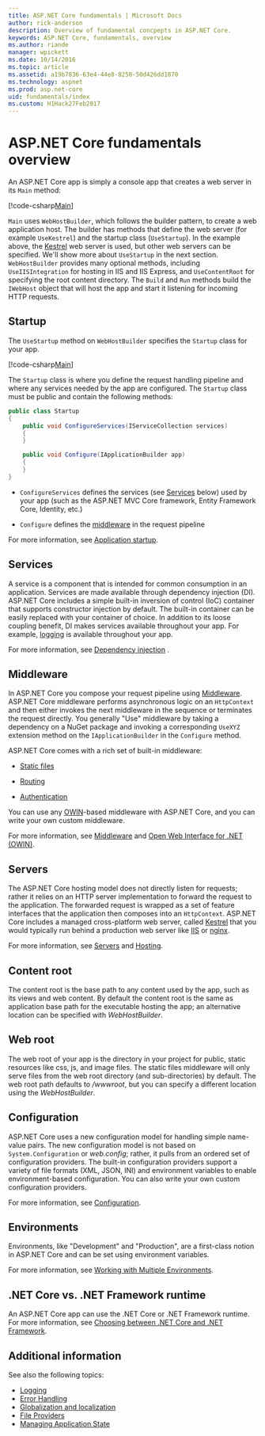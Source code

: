 ```yaml
---
title: ASP.NET Core fundamentals | Microsoft Docs
author: rick-anderson
description: Overview of fundamental concpepts in ASP.NET Core.
keywords: ASP.NET Core, fundamentals, overview
ms.author: riande
manager: wpickett
ms.date: 10/14/2016
ms.topic: article
ms.assetid: a19b7836-63e4-44e8-8250-50d426dd1070
ms.technology: aspnet
ms.prod: asp.net-core
uid: fundamentals/index
ms.custom: H1Hack27Feb2017
---
```


# ASP.NET Core fundamentals overview

An ASP.NET Core app is simply a console app that creates a web server in its `Main` method:

[!code-csharp[Main](../getting-started/sample/aspnetcoreapp/Program.cs)]

`Main` uses `WebHostBuilder`, which follows the builder pattern, to create a web application host. The builder has methods that define the web server (for example `UseKestrel`) and the startup class (`UseStartup`). In the example above, the [Kestrel](servers/kestrel.md) web server is used, but other web servers can be specified. We'll show more about `UseStartup` in the next section. `WebHostBuilder` provides many optional methods, including `UseIISIntegration` for hosting in IIS and IIS Express, and `UseContentRoot` for specifying the root content directory. The `Build` and `Run` methods build the `IWebHost` object that will host the app and start it listening for incoming HTTP requests.

## Startup

The `UseStartup` method on `WebHostBuilder` specifies the `Startup` class for your app.

[!code-csharp[Main](../getting-started/sample/aspnetcoreapp/Program.cs?highlight=7&range=6-17)]

The `Startup` class is where you define the request handling pipeline and where any services needed by the app are configured. The `Startup` class must be public and contain the following methods:

```csharp
public class Startup
{
    public void ConfigureServices(IServiceCollection services)
    {
    }

    public void Configure(IApplicationBuilder app)
    {
    }
}
```

* `ConfigureServices` defines the services (see [Services](#services) below) used by your app (such as the ASP.NET MVC Core framework, Entity Framework Core, Identity, etc.)

* `Configure` defines the [middleware](middleware.md) in the request pipeline

For more information, see [Application startup](startup.md).

## Services

A service is a component that is intended for common consumption in an application. Services are made available through dependency injection (DI). ASP.NET Core includes a simple built-in inversion of control (IoC) container that supports constructor injection by default. The built-in container can be easily replaced with your container of choice. In addition to its loose coupling benefit, DI makes services available throughout your app. For example, [logging](logging.md) is available throughout your app.

For more information, see [Dependency injection](dependency-injection.md) .

## Middleware

In ASP.NET Core you compose your request pipeline using [Middleware](middleware.md). ASP.NET Core middleware performs asynchronous logic on an `HttpContext` and then either invokes the next middleware in the sequence or terminates the request directly. You generally "Use" middleware by taking a dependency on a NuGet package and invoking a corresponding `UseXYZ` extension method on the `IApplicationBuilder` in the `Configure` method.

ASP.NET Core comes with a rich set of built-in middleware:

* [Static files](static-files.md)

* [Routing](routing.md)

* [Authentication](../security/authentication/index.md)

You can use any [OWIN](http://owin.org)-based middleware with ASP.NET Core, and you can write your own custom middleware.

For more information, see [Middleware](middleware.md) and [Open Web Interface for .NET (OWIN)](owin.md).

## Servers

The ASP.NET Core hosting model does not directly listen for requests; rather it relies on an HTTP server implementation to forward the request to the application. The forwarded request is wrapped as a set of feature interfaces that the application then composes into an `HttpContext`.  ASP.NET Core includes a managed cross-platform web server, called [Kestrel](servers/kestrel.md) that you would typically run behind a production web server like [IIS](https://iis.net) or [nginx](http://nginx.org).

For more information, see [Servers](servers/index.md) and [Hosting](hosting.md).

## Content root

The content root is the base path to any content used by the app, such as its views and web content. By default the content root is the same as application base path for the executable hosting the app; an alternative location can be specified with *WebHostBuilder*.

## Web root

The web root of your app is the directory in your project for public, static resources like css, js, and image files. The static files middleware will only serve files from the web root directory (and sub-directories) by default. The web root path defaults to *<content root>/wwwroot*, but you can specify a different location using the *WebHostBuilder*.

## Configuration

ASP.NET Core uses a new configuration model for handling simple name-value pairs. The new configuration model is not based on `System.Configuration` or *web.config*; rather, it pulls from an ordered set of configuration providers. The built-in configuration providers support a variety of file formats (XML, JSON, INI) and environment variables to enable environment-based configuration. You can also write your own custom configuration providers.

For more information, see [Configuration](configuration.md).

## Environments

Environments, like "Development" and "Production", are a first-class notion in ASP.NET Core and can  be set using environment variables.

For more information, see [Working with Multiple Environments](environments.md).

## .NET Core vs. .NET Framework runtime

An ASP.NET Core app can use the .NET Core or .NET Framework runtime. For more information, see [Choosing between .NET Core and .NET Framework](https://docs.microsoft.com/dotnet/articles/standard/choosing-core-framework-server).

## Additional information

See also the following topics:

- [Logging](logging.md)
- [Error Handling](error-handling.md)
- [Globalization and localization](localization.md)
- [File Providers](file-providers.md)
- [Managing Application State](app-state.md)
